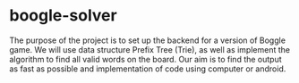 # boogle-solver

The purpose of the project is to set up the backend for a version of Boggle game. We will use data structure Prefix Tree (Trie), as well as implement the algorithm to find all valid words on the board. Our aim is to find the output as fast as possible and implementation of code using computer or android.

